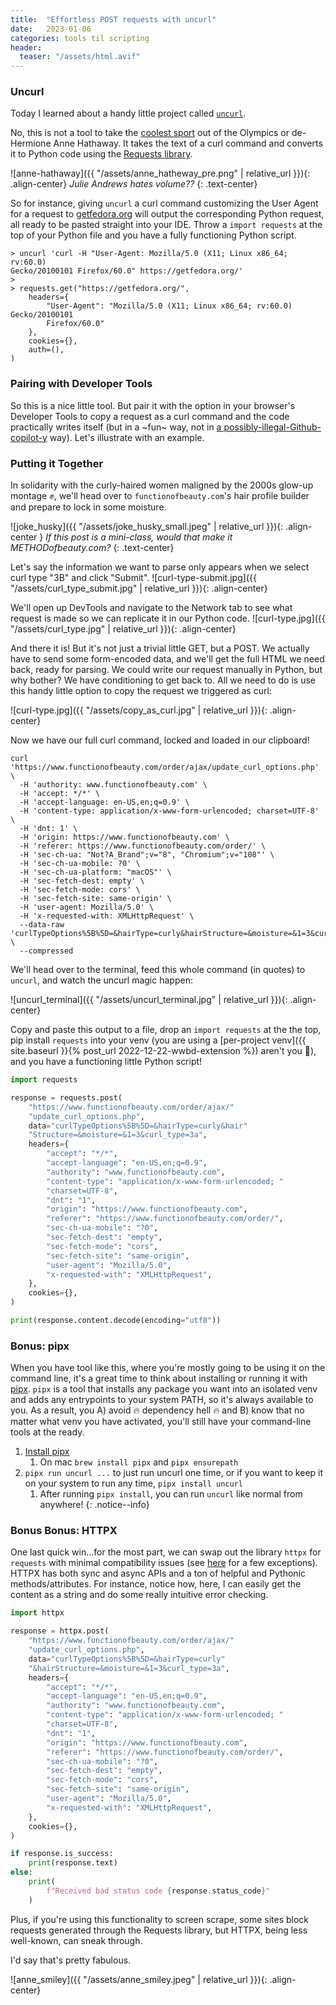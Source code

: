 ```yaml
---
title:  "Effortless POST requests with uncurl"
date:   2023-01-06
categories: tools til scripting
header: 
  teaser: "/assets/html.avif"
---
```


### Uncurl

Today I learned about a handy little project called [`uncurl`](https://github.com/spulec/uncurl).
<!-- excerpt-end -->

 No, this is not a tool to take the [coolest sport](https://olympics.com/en/video/edin-makes-a-curling-spin-o-rama-in-sweden-s-last-shot) out of the Olympics or de-Hermione Anne Hathaway. It takes the text of a curl command and converts it to Python code using the [Requests library](https://requests.readthedocs.io/en/latest/).

![anne-hathaway]({{ "/assets/anne_hatheway_pre.png" | relative_url }}){: .align-center}
*Julie Andrews hates volume??*
{: .text-center}

So for instance, giving `uncurl` a curl command customizing the User Agent for a request to [getfedora.org](getfedora.org) will output the corresponding Python request, all ready to be pasted straight into your IDE. Throw a `import requests` at the top of your Python file and you have a fully functioning Python script.

```shell
> uncurl 'curl -H "User-Agent: Mozilla/5.0 (X11; Linux x86_64; rv:60.0) 
Gecko/20100101 Firefox/60.0" https://getfedora.org/'
>
> requests.get("https://getfedora.org/",
    headers={
        "User-Agent": "Mozilla/5.0 (X11; Linux x86_64; rv:60.0) Gecko/20100101 
        Firefox/60.0"
    },
    cookies={},
    auth=(),
)
```

### Pairing with Developer Tools

So this is a nice little tool. But pair it with the option in your browser's Developer Tools to copy a request as a curl command and the code practically writes itself (but in a ~fun~ way, not in [a possibly-illegal-Github-copilot-y](https://www.infoq.com/news/2022/11/lawsuit-github-copilot/#:~:text=A%20class%2Daction%20lawsuit%20has,the%20world%20of%20artificial%20intelligence.) way). Let's illustrate with an example.

### Putting it Together

In solidarity with the curly-haired women maligned by the 2000s glow-up montage ✊, we'll head over to `functionofbeauty.com`'s hair profile builder and prepare to lock in some moisture.

![joke_husky]({{ "/assets/joke_husky_small.jpeg" | relative_url }}){: .align-center }
*If this post is a mini-class, would that make it METHODofbeauty.com?*
{: .text-center}

Let's say the information we want to parse only appears when we select curl type "3B" and click "Submit".
![curl-type-submit.jpg]({{ "/assets/curl_type_submit.jpg" | relative_url }}){: .align-center}

We'll open up DevTools and navigate to the Network tab to see what request is made so we can replicate it in our Python code.
![curl-type.jpg]({{ "/assets/curl_type.jpg" | relative_url }}){: .align-center}

And there it is! But it's not just a trivial little GET, but a POST. We actually have to send some form-encoded data, and we'll get the full HTML we need back, ready for parsing. We could write our request manually in Python, but why bother? We have conditioning to get back to. All we need to do is use this handy little option to copy the request we triggered as curl:

![curl-type.jpg]({{ "/assets/copy_as_curl.jpg" | relative_url }}){: .align-center}

Now we have our full curl command, locked and loaded in our clipboard!

```shell
curl 'https://www.functionofbeauty.com/order/ajax/update_curl_options.php' \
  -H 'authority: www.functionofbeauty.com' \
  -H 'accept: */*' \
  -H 'accept-language: en-US,en;q=0.9' \
  -H 'content-type: application/x-www-form-urlencoded; charset=UTF-8' \
  -H 'dnt: 1' \
  -H 'origin: https://www.functionofbeauty.com' \
  -H 'referer: https://www.functionofbeauty.com/order/' \
  -H 'sec-ch-ua: "Not?A_Brand";v="8", "Chromium";v="108"' \
  -H 'sec-ch-ua-mobile: ?0' \
  -H 'sec-ch-ua-platform: "macOS"' \
  -H 'sec-fetch-dest: empty' \
  -H 'sec-fetch-mode: cors' \
  -H 'sec-fetch-site: same-origin' \
  -H 'user-agent: Mozilla/5.0' \
  -H 'x-requested-with: XMLHttpRequest' \
  --data-raw 'curlTypeOptions%5B%5D=&hairType=curly&hairStructure=&moisture=&1=3&curl_type=3a' \
  --compressed
```

We'll head over to the terminal, feed this whole command (in quotes) to `uncurl`, and watch the uncurl magic happen:

![uncurl_terminal]({{ "/assets/uncurl_terminal.jpg" | relative_url }}){: .align-center}

Copy and paste this output to a file, drop an `import requests` at the the top, pip install `requests` into your venv (you are using a [per-project venv]({{ site.baseurl }}{% post_url 2022-12-22-wwbd-extension %}) aren't you 👀), and you have a functioning little Python script!

```python
import requests

response = requests.post(
    "https://www.functionofbeauty.com/order/ajax/"
    "update_curl_options.php",
    data="curlTypeOptions%5B%5D=&hairType=curly&hair"
    "Structure=&moisture=&1=3&curl_type=3a",
    headers={
        "accept": "*/*",
        "accept-language": "en-US,en;q=0.9",
        "authority": "www.functionofbeauty.com",
        "content-type": "application/x-www-form-urlencoded; "
        "charset=UTF-8",
        "dnt": "1",
        "origin": "https://www.functionofbeauty.com",
        "referer": "https://www.functionofbeauty.com/order/",
        "sec-ch-ua-mobile": "?0",
        "sec-fetch-dest": "empty",
        "sec-fetch-mode": "cors",
        "sec-fetch-site": "same-origin",
        "user-agent": "Mozilla/5.0",
        "x-requested-with": "XMLHttpRequest",
    },
    cookies={},
)

print(response.content.decode(encoding="utf8"))
```

### Bonus: pipx

When you have tool like this, where you're mostly going to be using it on the command line, it's a great time to think about installing or running it with [pipx](https://pypa.github.io/pipx/). `pipx` is a tool that installs any package you want into an isolated venv and adds any entrypoints to your system PATH, so it's always available to you. As a result, you A) avoid 🔥 dependency hell 🔥 and B) know that no matter what venv you have activated, you'll still have your command-line tools at the ready.

1. [Install pipx](https://pypa.github.io/pipx/installation/)
    1. On mac `brew install pipx` and `pipx ensurepath`
1. `pipx run uncurl ...` to just run uncurl one time, or if you want to keep it on your system to run any time, `pipx install uncurl`
    1. After running `pipx install`, you can run `uncurl` like normal from anywhere!
{: .notice--info}

### Bonus Bonus: HTTPX

One last quick win...for the most part, we can swap out the library `httpx` for `requests` with minimal compatibility issues (see [here](<https://www.python-httpx.org/compatibility/>) for a few exceptions). HTTPX has both sync and async APIs and a ton of helpful and Pythonic methods/attributes. For instance, notice how, here, I can easily get the content as a string and do some really intuitive error checking.

```python
import httpx

response = httpx.post(
    "https://www.functionofbeauty.com/order/ajax/"
    "update_curl_options.php",
    data="curlTypeOptions%5B%5D=&hairType=curly"
    "&hairStructure=&moisture=&1=3&curl_type=3a",
    headers={
        "accept": "*/*",
        "accept-language": "en-US,en;q=0.9",
        "authority": "www.functionofbeauty.com",
        "content-type": "application/x-www-form-urlencoded; "
        "charset=UTF-8",
        "dnt": "1",
        "origin": "https://www.functionofbeauty.com",
        "referer": "https://www.functionofbeauty.com/order/",
        "sec-ch-ua-mobile": "?0",
        "sec-fetch-dest": "empty",
        "sec-fetch-mode": "cors",
        "sec-fetch-site": "same-origin",
        "user-agent": "Mozilla/5.0",
        "x-requested-with": "XMLHttpRequest",
    },
    cookies={},
)

if response.is_success:
    print(response.text)
else:
    print(
        f"Received bad status code {response.status_code}"
    )
```

Plus, if you're using this functionality to screen scrape, some sites block requests generated through the Requests library, but HTTPX, being less well-known, can sneak through.

I'd say that's pretty fabulous.

![anne_smiley]({{ "/assets/anne_smiley.jpeg" | relative_url }}){: .align-center}
